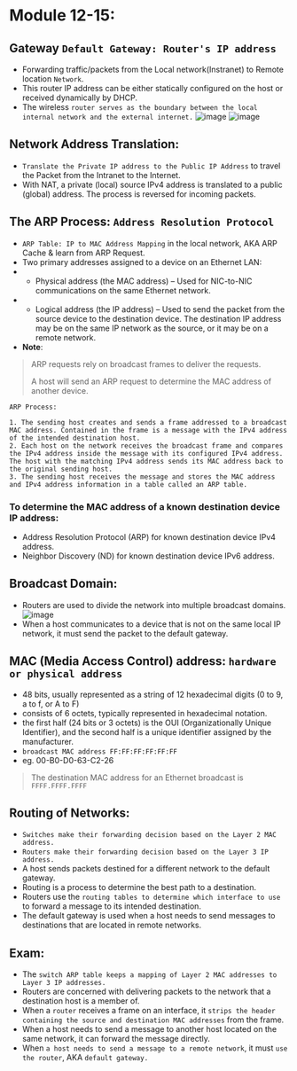 # Module 12-15:

## Gateway `Default Gateway: Router's IP address`
- Forwarding traffic/packets from the Local network(Instranet) to Remote location `Network`.
- This router IP address can be either statically configured on the host or received dynamically by DHCP.
- The wireless `router serves as the boundary between the local internal network and the external internet.`
![image](https://github.com/IOxCyber/CyberEssentials/assets/40174034/c62df6c3-1885-4677-9aba-7012aee7f30d)
![image](https://github.com/IOxCyber/CyberEssentials/assets/40174034/5e8321fe-7e65-404d-9afe-409a04fb70f7)

## Network Address Translation:
- `Translate the Private IP address to the Public IP Address` to travel the Packet from the Intranet to the Internet.
- With NAT, a private (local) source IPv4 address is translated to a public (global) address. The process is reversed for incoming packets.

## The ARP Process: `Address Resolution Protocol`
- `ARP Table: IP to MAC Address Mapping` in the local network, AKA ARP Cache & learn from ARP Request.
- Two primary addresses assigned to a device on an Ethernet LAN:
- - Physical address (the MAC address) – Used for NIC-to-NIC communications on the same Ethernet network.
- - Logical address (the IP address) – Used to send the packet from the source device to the destination device. The destination IP address may be on the same IP network as the source, or it may be on a remote network.
- **Note**:
> ARP requests rely on broadcast frames to deliver the requests.
> 
> A host will send an ARP request to determine the MAC address of another device.
> 
```
ARP Process:

1. The sending host creates and sends a frame addressed to a broadcast MAC address. Contained in the frame is a message with the IPv4 address of the intended destination host.
2. Each host on the network receives the broadcast frame and compares the IPv4 address inside the message with its configured IPv4 address. The host with the matching IPv4 address sends its MAC address back to the original sending host.
3. The sending host receives the message and stores the MAC address and IPv4 address information in a table called an ARP table.
```

### To determine the MAC address of a known destination device IP address:
- Address Resolution Protocol (ARP) for known destination device IPv4 address.
- Neighbor Discovery (ND) for known destination device IPv6 address.

## Broadcast Domain:
- Routers are used to divide the network into multiple broadcast domains.
![image](https://github.com/IOxCyber/CyberEssentials/assets/40174034/1901370f-1ab8-4af9-8523-32d7c3270e34)
- When a host communicates to a device that is not on the same local IP network, it must send the packet to the default gateway. 

## MAC (Media Access Control) address: `hardware or physical address`
- 48 bits, usually represented as a string of 12 hexadecimal digits (0 to 9, a to f, or A to F)
- consists of 6 octets, typically represented in hexadecimal notation.
- the first half (24 bits or 3 octets) is the OUI (Organizationally Unique Identifier), and the second half is a unique identifier assigned by the manufacturer.
- `broadcast MAC address FF:FF:FF:FF:FF:FF`
- eg. 00-B0-D0-63-C2-26

> The destination MAC address for an Ethernet broadcast is `FFFF.FFFF.FFFF`

## Routing of Networks:
- `Switches make their forwarding decision based on the Layer 2 MAC address.`
- `Routers make their forwarding decision based on the Layer 3 IP address.`
- A host sends packets destined for a different network to the default gateway.
- Routing is a process to determine the best path to a destination.
- Routers use the `routing tables to determine which interface to use` to forward a message to its intended destination.
- The default gateway is used when a host needs to send messages to destinations that are located in remote networks.


## Exam:
- The `switch ARP table keeps a mapping of Layer 2 MAC addresses to Layer 3 IP addresses.`
- Routers are concerned with delivering packets to the network that a destination host is a member of.
- When a `router` receives a frame on an interface, it `strips the header containing the source and destination MAC addresses` from the frame.
- When a host needs to send a message to another host located on the same network, it can forward the message directly.
- When `a host needs to send a message to a remote network`, it must `use the router`, AKA `default gateway.`

